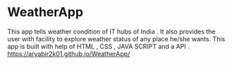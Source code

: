 # WeatherApp
This app tells weather condition of IT hubs of India . It also provides the user with facility to explore weather status of any place he/she wants.
This app is built with help of HTML , CSS , JAVA SCRIPT and a API .
https://aryabir2k01.github.io/WeatherApp/
